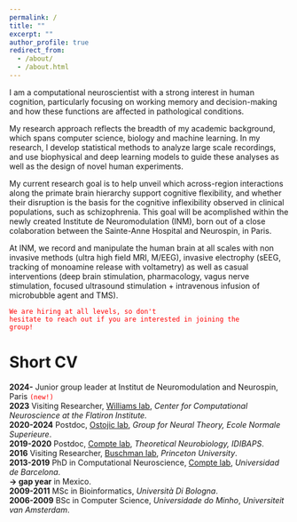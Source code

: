 ```yaml
---
permalink: /
title: ""
excerpt: ""
author_profile: true
redirect_from: 
  - /about/
  - /about.html
---
```


I am a computational neuroscientist with a strong interest in human cognition, particularly focusing on working memory and decision-making and how these functions are affected in pathological conditions.  

My research approach reflects the breadth of my academic background, which spans computer science, biology and machine learning. In my research, I develop statistical methods to analyze large scale recordings, and use biophysical and deep learning models to guide these analyses as well as the design of novel human experiments.  

My current research goal is to help unveil which across-region interactions along the primate brain hierarchy support cognitive flexibility, and whether their disruption is the basis for the cognitive inflexibility observed in clinical populations, such as schizophrenia. This goal will be acomplished within the newly created Institute de Neuromodulation (INM), born out of a close colaboration between the Sainte-Anne Hospital and Neurospin, in Paris. 

At INM, we record and manipulate the human brain at all scales with non invasive methods (ultra high field MRI, M/EEG), invasive electrophy (sEEG, tracking of monoamine release with voltametry) as well as casual interventions (deep brain stimulation, pharmacology, vagus nerve stimulation, focused ultrasound stimulation + intravenous infusion of microbubble agent and TMS).

<code style="color : red">We are hiring at all levels, so don't hesitate to reach out if you are interested in joining the group!</code>


Short CV
======
**2024-** Junior group leader at Institut de Neuromodulation and Neurospin, Paris <code style="color : red">(new!)</code>  
**2023** Visiting Researcher, [Williams lab](http://neurostatslab.org/), *Center for Computational Neuroscience at the Flatiron Institute.*  
**2020-2024** Postdoc, [Ostojic lab](https://lnc2.dec.ens.fr/en/member/655/srdjan-ostojic), *Group for Neural Theory, Ecole Normale Superieure*.  
**2019-2020** Postdoc, [Compte lab](https://braincircuitsbehavior.org/people), *Theoretical Neurobiology, IDIBAPS*.  
**2016** Visiting Researcher, [Buschman lab](https://www.timbuschman.com/), *Princeton University*.  
**2013-2019** PhD in Computational Neuroscience, [Compte lab](https://braincircuitsbehavior.org/people), *Universidad de Barcelona*.  
**&#8594; gap year** in Mexico.  
**2009-2011** MSc in Bioinformatics, *Università Di Bologna*.  
**2006-2009** BSc in Computer Science, *Universidade do Minho*, *Universiteit van Amsterdam*.  

